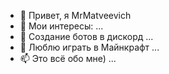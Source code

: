 - 👋 Привет, я MrMatveevich
- 👀 Мои интересы: ...
- 🌱 Создание ботов в дискорд ...
- 💞️ Люблю играть в Майнкрафт ...
- 📫 Это всё обо мне) ...

<!---
MrMatveevich/MrMatveevich is a ✨ special ✨ repository because its `README.md` (this file) appears on your GitHub profile.
You can click the Preview link to take a look at your changes.
--->
